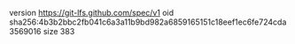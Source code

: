 version https://git-lfs.github.com/spec/v1
oid sha256:4b3b2bbc2fb041c6a3a11b9bd982a6859165151c18eef1ec6fe724cda3569016
size 383
